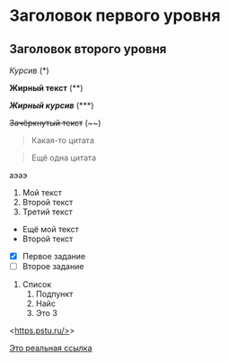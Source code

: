 # Заголовок первого уровня #

## Заголовок второго уровня ##

*Курсив* (*)

**Жирный текст** (**)

***Жирный курсив*** (***)

~~Зачёркнутый текст~~ (~~)

> Какая-то цитата

> Ещё одна цитата

аэаэ

1. Мой текст
2. Второй текст
3. Третий текст

* Ещё мой текст
* Второй текст

- [x] Первое задание
- [ ] Второе задание

1. Список
   1. Подпункт
   2. Найс
   3. Это 3

<[https.pstu.ru/>](https://www.youtube.com)>

[Это реальная ссылка](https://www.youtube.com)
